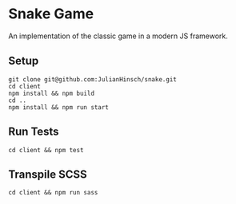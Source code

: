 # Snake Game

An implementation of the classic game in a modern JS framework.

## Setup

```
git clone git@github.com:JulianHinsch/snake.git
cd client
npm install && npm build
cd ..
npm install && npm run start
```

## Run Tests

```
cd client && npm test
```

## Transpile SCSS

```
cd client && npm run sass
```



